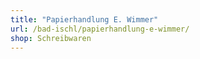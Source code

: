 ```yaml
---
title: "Papierhandlung E. Wimmer"
url: /bad-ischl/papierhandlung-e-wimmer/
shop: Schreibwaren
---
```

